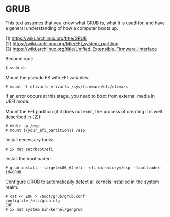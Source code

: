 # GRUB

This text assumes that you know what GRUB is, what it is used for, and have a general understanding of how a computer boots up.

(1) https://wiki.archlinux.org/title/GRUB<br>
(2) https://wiki.archlinux.org/title/EFI_system_partition<br>
(3) https://wiki.archlinux.org/title/Unified_Extensible_Firmware_Interface<br>

Become root:
```
$ sudo sh
```

Mount the pseudo FS with EFI variables: 
```
# mount -t efivarfs efivarfs /sys/firmware/efi/efivars
```

If an error occurs at this stage, you need to boot from external media in UEFI mode.

Mount the EFI partition (if it does not exist, the process of creating it is well described in (2)):
```
# mkdir -p /esp
# mount {{your_efi_partition}} /esp
```

Install necessary tools:
```
# ix mut set/boot/efi
```

Install the bootloader:
```
# grub-install --target=x86_64-efi --efi-directory=/esp --bootloader-id=GRUB
```

Configure GRUB to automatically detect all kernels installed in the system realm:
```
# cat << EOF > /boot/grub/grub.conf
configfile /etc/grub.cfg
EOF
# ix mut system bin/kernel/gengrub
```


